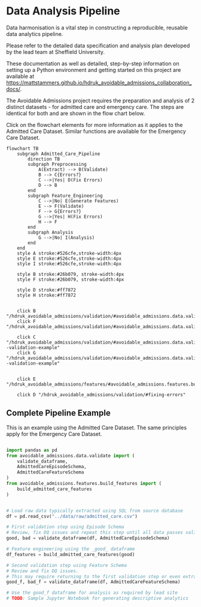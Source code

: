 # Data Analysis Pipeline

Data harmonisation is a vital step in constructing a reproducible, reusable data analytics pipeline.

Please refer to the detailed data specification and analysis plan developed by the lead team at Sheffield University.

These documentation as well as detailed, step-by-step information on setting up a Python environment and getting started on this project are available at <https://mattstammers.github.io/hdruk_avoidable_admissions_collaboration_docs/>.

The Avoidable Admissions project requires the preparation and analysis of 2 distinct datasets - for admitted care and emergency care.
The steps are identical for both and are shown in the flow chart below.

Click on the flowchart elements for more information as it applies to the Admitted Care Dataset.
Similar functions are available for the Emergency Care Dataset.

``` mermaid
flowchart TB
    subgraph Admitted_Care_Pipeline
        direction TB
        subgraph Preprocessing
            A(Extract) --> B(Validate)
            B --> C{Errors?}
            C -->|Yes| D(Fix Errors)
            D --> B
        end
        subgraph Feature_Engineering
            C -->|No| E(Generate Features)
            E --> F(Validate)
            F --> G{Errors?}
            G -->|Yes| H(Fix Errors)
            H --> F
        end
        subgraph Analysis
            G -->|No| I(Analysis)
        end
    end
    style A stroke:#526cfe,stroke-width:4px
    style E stroke:#526cfe,stroke-width:4px
    style I stroke:#526cfe,stroke-width:4px

    style B stroke:#26b079, stroke-width:4px
    style F stroke:#26b079, stroke-width:4px

    style D stroke:#ff7872
    style H stroke:#ff7872


    click B "/hdruk_avoidable_admissions/validation/#avoidable_admissions.data.validate.validate_admitted_care_data"
    click F "/hdruk_avoidable_admissions/validation/#avoidable_admissions.data.validate.validate_admitted_care_features"

    click C "/hdruk_avoidable_admissions/validation/#avoidable_admissions.data.validate.validate_dataframe--validation-example"
    click G "/hdruk_avoidable_admissions/validation/#avoidable_admissions.data.validate.validate_dataframe--validation-example"


    click E "/hdruk_avoidable_admissions/features/#avoidable_admissions.features.build_features.build_admitted_care_features"

    click D "/hdruk_avoidable_admissions/validation/#fixing-errors"

```

## Complete Pipeline Example

This is an example using the Admitted Care Dataset.
The same principles apply for the Emergency Care Dataset.

``` python

import pandas as pd
from avoidable_admissions.data.validate import (
    validate_dataframe,
    AdmittedCareEpisodeSchema,
    AdmittedCareFeatureSchema
)
from avoidable_admissions.features.build_features import (
    build_admitted_care_features
)


# Load raw data typically extracted using SQL from source database
df = pd.read_csv("../data/raw/admitted_care.csv")

# First validation step using Episode Schema
# Review, fix DQ issues and repeat this step until all data passes validation
good, bad = validate_dataframe(df, AdmittedCareEpisodeSchema)

# Feature engineering using the _good_ dataframe
df_features = build_admitted_care_features(good)

# Second validation step using Feature Schema
# Review and fix DQ issues.
# This may require returning to the first validation step or even extraction.
good_f, bad_f = validate_dataframe(df, AdmittedCareFeatureSchema)

# Use the good_f dataframe for analysis as required by lead site
# TODO: Sample Jupyter Notebook for generating descriptive analytics

```
